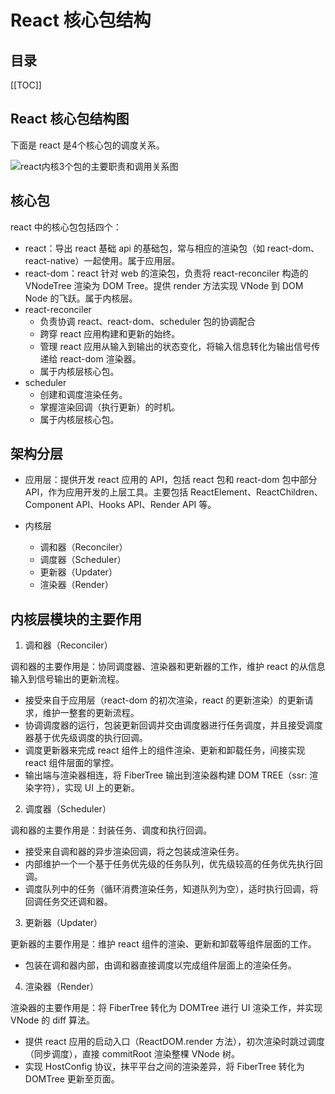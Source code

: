 # React 核心包结构

<TimeToRead />

## 目录

[[TOC]]

## React 核心包结构图

下面是 react 是4个核心包的调度关系。

<img :src="$withBase('/assets/img/core-packages.png')" alt="react内核3个包的主要职责和调用关系图" data-zoomable>

## 核心包

react 中的核心包包括四个：

- react：导出 react 基础 api 的基础包，常与相应的渲染包（如 react-dom、react-native）一起使用。属于应用层。
- react-dom：react 针对 web 的渲染包，负责将 react-reconciler 构造的 VNodeTree 渲染为 DOM Tree。提供 render 方法实现 VNode 到 DOM Node 的飞跃。属于内核层。
- react-reconciler
  - 负责协调 react、react-dom、scheduler 包的协调配合
  - 跨穿 react 应用构建和更新的始终。
  - 管理 react 应用从输入到输出的状态变化，将输入信息转化为输出信号传递给 react-dom 渲染器。
  - 属于内核层核心包。
- scheduler
  - 创建和调度渲染任务。
  - 掌握渲染回调（执行更新）的时机。
  - 属于内核层核心包。

## 架构分层

- 应用层：提供开发 react 应用的 API，包括 react 包和 react-dom 包中部分 API，作为应用开发的上层工具。主要包括 ReactElement、ReactChildren、Component API、Hooks API、Render API 等。

- 内核层
  - 调和器（Reconciler）
  - 调度器（Scheduler）
  - 更新器（Updater）
  - 渲染器（Render）

## 内核层模块的主要作用

1. 调和器（Reconciler）

调和器的主要作用是：协同调度器、渲染器和更新器的工作，维护 react 的从信息输入到信号输出的更新流程。

- 接受来自于应用层（react-dom 的初次渲染，react 的更新渲染）的更新请求，维护一整套的更新流程。
- 协调调度器的运行，包装更新回调并交由调度器进行任务调度，并且接受调度器基于优先级调度的执行回调。
- 调度更新器来完成 react 组件上的组件渲染、更新和卸载任务，间接实现react 组件层面的掌控。
- 输出端与渲染器相连，将 FiberTree 输出到渲染器构建 DOM TREE（ssr: 渲染字符），实现 UI 上的更新。

2. 调度器（Scheduler）

调和器的主要作用是：封装任务、调度和执行回调。

- 接受来自调和器的异步渲染回调，将之包装成渲染任务。
- 内部维护一个一个基于任务优先级的任务队列，优先级较高的任务优先执行回调。
- 调度队列中的任务（循环消费渲染任务，知道队列为空），适时执行回调，将回调任务交还调和器。

3. 更新器（Updater）

更新器的主要作用是：维护 react 组件的渲染、更新和卸载等组件层面的工作。

- 包装在调和器内部，由调和器直接调度以完成组件层面上的渲染任务。

4. 渲染器（Render）

渲染器的主要作用是：将 FiberTree 转化为 DOMTree 进行 UI 渲染工作，并实现 VNode 的 diff 算法。

- 提供 react 应用的启动入口（ReactDOM.render 方法），初次渲染时跳过调度（同步调度），直接 commitRoot 渲染整棵 VNode 树。
- 实现 HostConfig 协议，抹平平台之间的渲染差异，将 FiberTree 转化为 DOMTree 更新至页面。
  